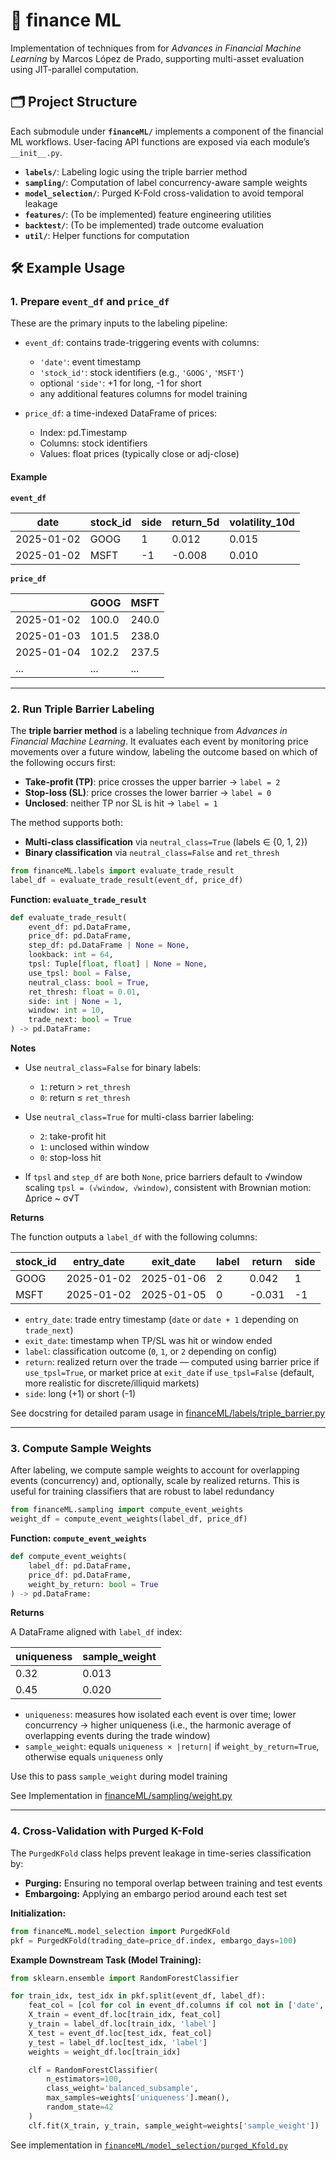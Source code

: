 # 📘 finance ML

Implementation of techniques from for *Advances in Financial Machine Learning* by Marcos López de Prado, supporting multi-asset evaluation using JIT-parallel computation.

## 🗂️ Project Structure

Each submodule under **`financeML/`** implements a component of the financial ML workflows. User-facing API functions are exposed via each module’s `__init__.py`.

* **`labels/`**: Labeling logic using the triple barrier method
* **`sampling/`**: Computation of label concurrency-aware sample weights
* **`model_selection/`**: Purged K-Fold cross-validation to avoid temporal leakage
* **`features/`**: (To be implemented) feature engineering utilities
* **`backtest/`**: (To be implemented) trade outcome evaluation
* **`util/`**: Helper functions for computation

## 🛠️ Example Usage

### 1. Prepare `event_df` and `price_df`

These are the primary inputs to the labeling pipeline:

* `event_df`: contains trade-triggering events with columns:

  * `'date'`: event timestamp
  * `'stock_id'`: stock identifiers (e.g., `'GOOG'`, `'MSFT'`)
  * optional `'side'`: +1 for long, -1 for short
  * any additional features columns for model training

* `price_df`: a time-indexed DataFrame of prices:

  * Index: pd.Timestamp
  * Columns: stock identifiers
  * Values: float prices (typically close or adj-close)

#### Example

**`event_df`**

| date       | stock\_id | side | return\_5d | volatility\_10d |
| ---------- | --------- | ---- | ---------- | --------------- |
| 2025-01-02 | GOOG      | 1    | 0.012      | 0.015           |
| 2025-01-02 | MSFT      | -1   | -0.008     | 0.010           |

**`price_df`**

|            | GOOG  | MSFT  |
| ---------- | ----- | ----- |
| 2025-01-02 | 100.0 | 240.0 |
| 2025-01-03 | 101.5 | 238.0 |
| 2025-01-04 | 102.2 | 237.5 |
| ...        | ...   | ...   |

---

### 2. Run Triple Barrier Labeling

The **triple barrier method** is a labeling technique from *Advances in Financial Machine Learning*. It evaluates each event by monitoring price movements over a future window, labeling the outcome based on which of the following occurs first:

* **Take-profit (TP)**: price crosses the upper barrier → `label = 2`
* **Stop-loss (SL)**: price crosses the lower barrier → `label = 0`
* **Unclosed**: neither TP nor SL is hit → `label = 1`

The method supports both:

* **Multi-class classification** via `neutral_class=True` (labels ∈ {0, 1, 2})
* **Binary classification** via `neutral_class=False` and `ret_thresh`

```python
from financeML.labels import evaluate_trade_result
label_df = evaluate_trade_result(event_df, price_df)
```

**Function: `evaluate_trade_result`**

```python
def evaluate_trade_result(
    event_df: pd.DataFrame,
    price_df: pd.DataFrame,
    step_df: pd.DataFrame | None = None,
    lookback: int = 64,
    tpsl: Tuple[float, float] | None = None,
    use_tpsl: bool = False,
    neutral_class: bool = True,
    ret_thresh: float = 0.01,
    side: int | None = 1, 
    window: int = 10,
    trade_next: bool = True
) -> pd.DataFrame:
```

**Notes**

* Use `neutral_class=False` for binary labels:

  * `1`: return > `ret_thresh`
  * `0`: return ≤ `ret_thresh`
* Use `neutral_class=True` for multi-class barrier labeling:

  * `2`: take-profit hit
  * `1`: unclosed within window
  * `0`: stop-loss hit
* If `tpsl` and `step_df` are both `None`, price barriers default to √window scaling
  `tpsl = (√window, √window)`, consistent with Brownian motion:
  Δprice ~ σ√T

**Returns**

The function outputs a `label_df` with the following columns:

| stock\_id | entry\_date | exit\_date | label | return | side |
| --------- | ----------- | ---------- | ----- | ------ | ---- |
| GOOG      | 2025-01-02  | 2025-01-06 | 2     | 0.042  | 1    |
| MSFT      | 2025-01-02  | 2025-01-05 | 0     | -0.031 | -1   |

* `entry_date`: trade entry timestamp (`date` or `date + 1` depending on `trade_next`)
* `exit_date`: timestamp when TP/SL was hit or window ended
* `label`: classification outcome (`0`, `1`, or `2` depending on config)
* `return`: realized return over the trade — computed using barrier price if `use_tpsl=True`, or market price at `exit_date` if `use_tpsl=False` (default, more realistic for discrete/illiquid markets)
* `side`: long (+1) or short (-1)

See docstring for detailed param usage in [financeML/labels/triple_barrier.py](financeML/labels/triple_barrier.py)

---

### 3. Compute Sample Weights

After labeling, we compute sample weights to account for overlapping events (concurrency) and, optionally, scale by realized returns. This is useful for training classifiers that are robust to label redundancy

```python
from financeML.sampling import compute_event_weights
weight_df = compute_event_weights(label_df, price_df)
```

**Function: `compute_event_weights`**

```python
def compute_event_weights(
    label_df: pd.DataFrame,
    price_df: pd.DataFrame,
    weight_by_return: bool = True
) -> pd.DataFrame:
```

**Returns**

A DataFrame aligned with `label_df` index:

| uniqueness | sample\_weight |
| ---------- | -------------- |
| 0.32       | 0.013          |
| 0.45       | 0.020          |

* `uniqueness`: measures how isolated each event is over time; lower concurrency → higher uniqueness
  (i.e., the harmonic average of overlapping events during the trade window)
* `sample_weight`: equals `uniqueness × |return|` if `weight_by_return=True`, otherwise equals `uniqueness` only

Use this to pass `sample_weight` during model training

See Implementation in [financeML/sampling/weight.py](financeML/sampling/weight.py)

---

### 4. Cross-Validation with Purged K-Fold

The `PurgedKFold` class helps prevent leakage in time-series classification by:

* **Purging:** Ensuring no temporal overlap between training and test events
* **Embargoing:** Applying an embargo period around each test set

**Initialization:**

```python
from financeML.model_selection import PurgedKFold
pkf = PurgedKFold(trading_date=price_df.index, embargo_days=100)
```

**Example Downstream Task (Model Training):**

```python
from sklearn.ensemble import RandomForestClassifier

for train_idx, test_idx in pkf.split(event_df, label_df):
    feat_col = [col for col in event_df.columns if col not in ['date', 'stock_id']]
    X_train = event_df.loc[train_idx, feat_col]
    y_train = label_df.loc[train_idx, 'label']
    X_test = event_df.loc[test_idx, feat_col]
    y_test = label_df.loc[test_idx, 'label']
    weights = weight_df.loc[train_idx]

    clf = RandomForestClassifier(
        n_estimators=100,
        class_weight='balanced_subsample',
        max_samples=weights['uniqueness'].mean(),
        random_state=42
    )
    clf.fit(X_train, y_train, sample_weight=weights['sample_weight'])
```

See implementation in [`financeML/model_selection/purged_Kfold.py`](financeML/model_selection/purged_Kfold.py)
